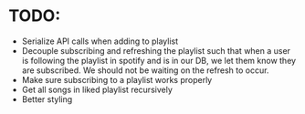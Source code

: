 # TODO:

- Serialize API calls when adding to playlist
- Decouple subscribing and refreshing the playlist such that when a user is following the playlist in spotify and is in our DB, we let them know they are subscribed. We should not be waiting on the refresh to occur.
- Make sure subscribing to a playlist works properly
- Get all songs in liked playlist recursively
- Better styling
